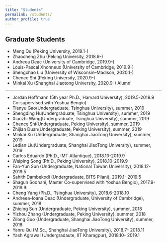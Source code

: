 ```yaml
---
title: "Students"
permalink: /students/
author_profile: true
---
```


Graduate Students
---
* Meng Qu (Peking University, 2019.1-)
* Zhaocheng Zhu (Peking University, 2018.9-)
* Andreea Deac (University of Cambridge, 2019.9-)
* Louis-Pascal Xhonneux (University of Cambridge, 2019.9-)
* Shengchao Liu (University of Wisconsin–Madison, 2020.1-)
* Chence Shi (Peking University, 2020.9-)
* Minkai Xu (Shanghai Jiaotong University, 2020.9-)
Alumni
---
* Jordan Hoffmann (5th year Ph.D., Harvard University), 2019.5-2019.9 Co-supervised with Yoshua Bengio)
* Tianyu Gao(Undergraduate, Tsinghua University), summer, 2019
* Shengding Hu(Undergraduate, Tsinghua University), summer, 2019
* Xiaozhi Wang(Undergraduate, Tsinghua University), summer, 2019
* Chence Shi(Undergraduate, Peking University), summer, 2019
* Zhijian Duan(Undergraduate, Peking University), summer, 2019
* Minkai Xu (Undergraduate, Shanghai JiaoTong University), summer, 2019
* Ledian Liu(Undergraduate, Shanghai JiaoTong University), summer, 2019
* Carlos Eduardo (Ph.D., IMT Atlantique), 2018.10-2019.9
* Weiping Song (Ph.D., Peking University), 2018.10-2019.9 
* Fan-Yun Sun (Undergraduate, National Taiwan University), 2018.12-2019.5
* Sahith Dambekodi (Undergraduate, BITS Pilani), 2019.1- 2019.5
* Shagun Sodhani, Master Co-supervised with Yoshua Bengio), 2017.9-2019.9.
* Cheng Yang (Ph.D., Tsinghua University), 2018.6-2018.10
* Andreea-Ioana Deac (Undergraduate, University of Cambridge), summer, 2018
* Zhiqing Sun (Undergraduate, Peking University), summer, 2018
* Yizhou Zhang (Undergraduate, Peking University), summer, 2018
* Zilong Guo (Undergraduate, Shanghai JiaoTong University), summer, 2018
* Yanru Qu (M.Sc., Shanghai JiaoTong University), 2018.7- 2018.11
* Yash Agrawal (Undergradaute, IIT Kharagpur), 2018.10- 2019.1
